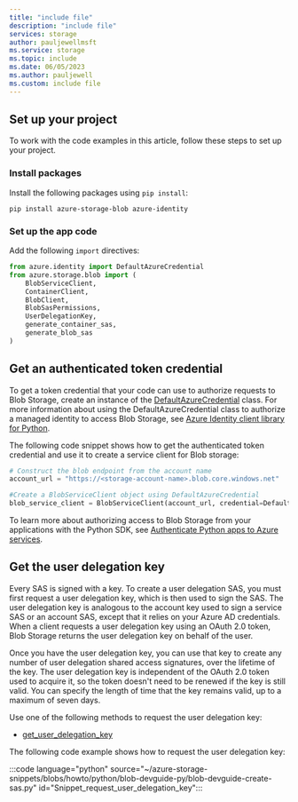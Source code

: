 ```yaml
---
title: "include file"
description: "include file"
services: storage
author: pauljewellmsft
ms.service: storage
ms.topic: include
ms.date: 06/05/2023
ms.author: pauljewell
ms.custom: include file
---
```


## Set up your project

To work with the code examples in this article, follow these steps to set up your project.

### Install packages

Install the following packages using `pip install`:

```console
pip install azure-storage-blob azure-identity
```

### Set up the app code

Add the following `import` directives:

```python
from azure.identity import DefaultAzureCredential
from azure.storage.blob import (
    BlobServiceClient,
    ContainerClient,
    BlobClient,
    BlobSasPermissions,
    UserDelegationKey,
    generate_container_sas,
    generate_blob_sas
)
```

## Get an authenticated token credential

To get a token credential that your code can use to authorize requests to Blob Storage, create an instance of the [DefaultAzureCredential](/python/api/azure-identity/azure.identity.defaultazurecredential) class. For more information about using the DefaultAzureCredential class to authorize a managed identity to access Blob Storage, see [Azure Identity client library for Python](/python/api/overview/azure/identity-readme).

The following code snippet shows how to get the authenticated token credential and use it to create a service client for Blob storage:

```python
# Construct the blob endpoint from the account name
account_url = "https://<storage-account-name>.blob.core.windows.net"

#Create a BlobServiceClient object using DefaultAzureCredential
blob_service_client = BlobServiceClient(account_url, credential=DefaultAzureCredential())
```

To learn more about authorizing access to Blob Storage from your applications with the Python SDK, see [Authenticate Python apps to Azure services](/azure/developer/python/sdk/authentication-overview).

## Get the user delegation key

Every SAS is signed with a key. To create a user delegation SAS, you must first request a user delegation key, which is then used to sign the SAS. The user delegation key is analogous to the account key used to sign a service SAS or an account SAS, except that it relies on your Azure AD credentials. When a client requests a user delegation key using an OAuth 2.0 token, Blob Storage returns the user delegation key on behalf of the user.

Once you have the user delegation key, you can use that key to create any number of user delegation shared access signatures, over the lifetime of the key. The user delegation key is independent of the OAuth 2.0 token used to acquire it, so the token doesn't need to be renewed if the key is still valid. You can specify the length of time that the key remains valid, up to a maximum of seven days.

Use one of the following methods to request the user delegation key:

- [get_user_delegation_key](/python/api/azure-storage-blob/azure.storage.blob.blobserviceclient#azure-storage-blob-blobserviceclient-get-user-delegation-key)

The following code example shows how to request the user delegation key:

:::code language="python" source="~/azure-storage-snippets/blobs/howto/python/blob-devguide-py/blob-devguide-create-sas.py" id="Snippet_request_user_delegation_key":::
